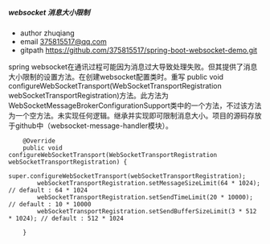 ##### websocket 消息大小限制

- author zhuqiang
- email 375815517@qq.com
- gitpath https://github.com/375815517/spring-boot-websocket-demo.git

spring websocket在通讯过程可能因为消息过大导致处理失败。但其提供了消息大小限制的设置方法。在创建websocket配置类时。重写 public void configureWebSocketTransport(WebSocketTransportRegistration webSocketTransportRegistration)方法。此方法为WebSocketMessageBrokerConfigurationSupport类中的一个方法，不过该方法为一个空方法。未实现任何逻辑。继承并实现即可限制消息大小。项目的源码存放于github中（websocket-message-handler模块）。

```
    @Override
    public void configureWebSocketTransport(WebSocketTransportRegistration webSocketTransportRegistration) {
        super.configureWebSocketTransport(webSocketTransportRegistration);
        webSocketTransportRegistration.setMessageSizeLimit(64 * 1024); // default : 64 * 1024
        webSocketTransportRegistration.setSendTimeLimit(20 * 10000); // default : 10 * 10000
        webSocketTransportRegistration.setSendBufferSizeLimit(3 * 512 * 1024); // default : 512 * 1024

    }
```